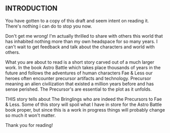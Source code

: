 ## INTRODUCTION

You have gotten to a copy of this draft and seem intent on reading it.  There's nothing i can do to stop you now.  

Don't get me wrong!  I'm actually thrilled to share with others this world that has inhabited nothing more than my own headspace for so many years.  I can't wait to get feedback and talk about the characters and world with others.

What you are about to read is a short story carved out of a much larger work. In the book Astro Battle which takes place thousands of years in the future and follows the adventures of human characters Fae & Less our heroes often encounter precursor artifacts and technology.  Precursor meaning an alien civilization that existed a million years before and has sense perished.  The Precursor's are essential to the plot as it unfolds.

THIS story tells about The Bringlings who are indeed the Precursors to Fae & Less.  Some of this story will spoil what I have in store for the Astro Battle book proper, but since this is a work in progress things will probably change so much it won't matter.

Thank you for reading!

